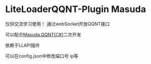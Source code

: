 # LiteLoaderQQNT-Plugin Masuda

仅供交流学习使用！ 通过webSocket开放QQNT接口

可以配合[Masuda.QQNT(C#)](https://github.com/ssccinng/Masuda.QQNT)二次开发

依赖于LLAPI插件

可以在config.json中修改端口号 ip等